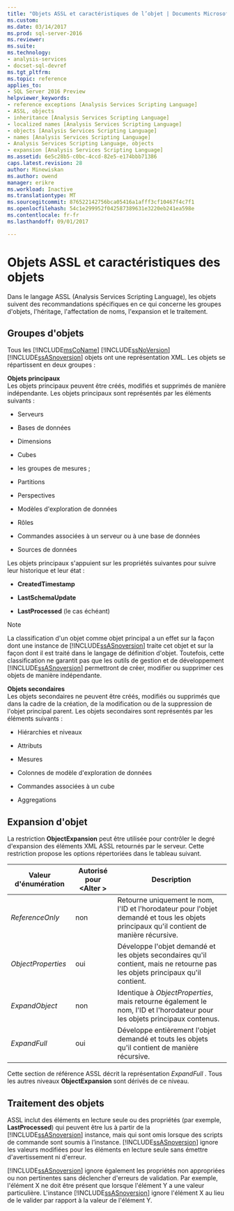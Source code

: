 ```yaml
---
title: "Objets ASSL et caractéristiques de l’objet | Documents Microsoft"
ms.custom: 
ms.date: 03/14/2017
ms.prod: sql-server-2016
ms.reviewer: 
ms.suite: 
ms.technology:
- analysis-services
- docset-sql-devref
ms.tgt_pltfrm: 
ms.topic: reference
applies_to:
- SQL Server 2016 Preview
helpviewer_keywords:
- reference exceptions [Analysis Services Scripting Language]
- ASSL, objects
- inheritance [Analysis Services Scripting Language]
- localized names [Analysis Services Scripting Language]
- objects [Analysis Services Scripting Language]
- names [Analysis Services Scripting Language]
- Analysis Services Scripting Language, objects
- expansion [Analysis Services Scripting Language]
ms.assetid: 6e5c28b5-c0bc-4ccd-82e5-e174bbb71386
caps.latest.revision: 28
author: Minewiskan
ms.author: owend
manager: erikre
ms.workload: Inactive
ms.translationtype: MT
ms.sourcegitcommit: 876522142756bca05416a1afff3cf10467f4c7f1
ms.openlocfilehash: 54c1e299952f042587389631e3220eb241ea598e
ms.contentlocale: fr-fr
ms.lasthandoff: 09/01/2017

---
```

# <a name="assl-objects-and-object-characteristics"></a>Objets ASSL et caractéristiques des objets
  Dans le langage ASSL (Analysis Services Scripting Language), les objets suivent des recommandations spécifiques en ce qui concerne les groupes d'objets, l'héritage, l'affectation de noms, l'expansion et le traitement.  
  
## <a name="object-groups"></a>Groupes d'objets  
 Tous les [!INCLUDE[msCoName](../../../includes/msconame-md.md)] [!INCLUDE[ssNoVersion](../../../includes/ssnoversion-md.md)] [!INCLUDE[ssASnoversion](../../../includes/ssasnoversion-md.md)] objets ont une représentation XML. Les objets se répartissent en deux groupes :  
  
 **Objets principaux**  
 Les objets principaux peuvent être créés, modifiés et supprimés de manière indépendante. Les objets principaux sont représentés par les éléments suivants :  
  
-   Serveurs  
  
-   Bases de données  
  
-   Dimensions  
  
-   Cubes  
  
-   les groupes de mesures ;  
  
-   Partitions  
  
-   Perspectives  
  
-   Modèles d'exploration de données  
  
-   Rôles  
  
-   Commandes associées à un serveur ou à une base de données  
  
-   Sources de données  
  
 Les objets principaux s'appuient sur les propriétés suivantes pour suivre leur historique et leur état :  
  
-   **CreatedTimestamp**  
  
-   **LastSchemaUpdate**  
  
-   **LastProcessed** (le cas échéant)  
  
> [!NOTE]  
>  La classification d'un objet comme objet principal a un effet sur la façon dont une instance de [!INCLUDE[ssASnoversion](../../../includes/ssasnoversion-md.md)] traite cet objet et sur la façon dont il est traité dans le langage de définition d'objet. Toutefois, cette classification ne garantit pas que les outils de gestion et de développement [!INCLUDE[ssASnoversion](../../../includes/ssasnoversion-md.md)] permettront de créer, modifier ou supprimer ces objets de manière indépendante.  
  
 **Objets secondaires**  
 Les objets secondaires ne peuvent être créés, modifiés ou supprimés que dans la cadre de la création, de la modification ou de la suppression de l'objet principal parent. Les objets secondaires sont représentés par les éléments suivants :  
  
-   Hiérarchies et niveaux  
  
-   Attributs  
  
-   Mesures  
  
-   Colonnes de modèle d'exploration de données  
  
-   Commandes associées à un cube  
  
-   Aggregations  
  
## <a name="object-expansion"></a>Expansion d'objet  
 La restriction **ObjectExpansion** peut être utilisée pour contrôler le degré d'expansion des éléments XML ASSL retournés par le serveur. Cette restriction propose les options répertoriées dans le tableau suivant.  
  
|Valeur d'énumération|Autorisé pour \<Alter >| Description|  
|-----------------------|---------------------------|-----------------|  
|*ReferenceOnly*|non|Retourne uniquement le nom, l'ID et l'horodateur pour l'objet demandé et tous les objets principaux qu'il contient de manière récursive.|  
|*ObjectProperties*|oui|Développe l'objet demandé et les objets secondaires qu'il contient, mais ne retourne pas les objets principaux qu'il contient.|  
|*ExpandObject*|non|Identique à *ObjectProperties*, mais retourne également le nom, l'ID et l'horodateur pour les objets principaux contenus.|  
|*ExpandFull*|oui|Développe entièrement l'objet demandé et touts les objets qu'il contient de manière récursive.|  
  
 Cette section de référence ASSL décrit la représentation *ExpandFull* . Tous les autres niveaux **ObjectExpansion** sont dérivés de ce niveau.  
  
## <a name="object-processing"></a>Traitement des objets  
 ASSL inclut des éléments en lecture seule ou des propriétés (par exemple, **LastProcessed**) qui peuvent être lus à partir de la [!INCLUDE[ssASnoversion](../../../includes/ssasnoversion-md.md)] instance, mais qui sont omis lorsque des scripts de commande sont soumis à l’instance. [!INCLUDE[ssASnoversion](../../../includes/ssasnoversion-md.md)] ignore les valeurs modifiées pour les éléments en lecture seule sans émettre d'avertissement ni d'erreur.  
  
 [!INCLUDE[ssASnoversion](../../../includes/ssasnoversion-md.md)] ignore également les propriétés non appropriées ou non pertinentes sans déclencher d'erreurs de validation. Par exemple, l'élément X ne doit être présent que lorsque l'élément Y a une valeur particulière. L'instance [!INCLUDE[ssASnoversion](../../../includes/ssasnoversion-md.md)] ignore l'élément X au lieu de le valider par rapport à la valeur de l'élément Y.  
  
  

